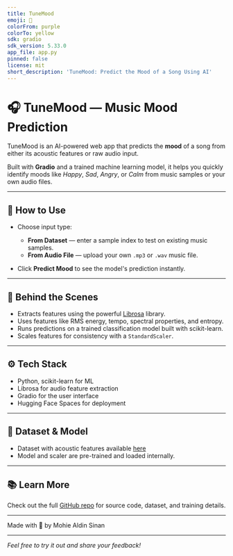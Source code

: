 ```yaml
---
title: TuneMood
emoji: 🎵
colorFrom: purple
colorTo: yellow
sdk: gradio
sdk_version: 5.33.0
app_file: app.py
pinned: false
license: mit
short_description: 'TuneMood: Predict the Mood of a Song Using AI'
---
```


# 🎧 TuneMood — Music Mood Prediction

TuneMood is an AI-powered web app that predicts the **mood** of a song from either its acoustic features or raw audio input.

Built with **Gradio** and a trained machine learning model, it helps you quickly identify moods like *Happy*, *Sad*, *Angry*, or *Calm* from music samples or your own audio files.

---

## 🚀 How to Use

- Choose input type:
  - **From Dataset** — enter a sample index to test on existing music samples.
  - **From Audio File** — upload your own `.mp3` or `.wav` music file.

- Click **Predict Mood** to see the model's prediction instantly.

---

## 🧠 Behind the Scenes

- Extracts features using the powerful [Librosa](https://librosa.org/) library.
- Uses features like RMS energy, tempo, spectral properties, and entropy.
- Runs predictions on a trained classification model built with scikit-learn.
- Scales features for consistency with a `StandardScaler`.

---

## ⚙️ Tech Stack

- Python, scikit-learn for ML  
- Librosa for audio feature extraction  
- Gradio for the user interface  
- Hugging Face Spaces for deployment

---

## 📂 Dataset & Model

- Dataset with acoustic features available [here](https://github.com/Mohie-Aldin-Sinan/TuneMood/blob/main/data/Acoustic%20Features.csv)  
- Model and scaler are pre-trained and loaded internally.

---

## 📚 Learn More

Check out the full [GitHub repo](https://github.com/Mohie-Aldin-Sinan/TuneMood) for source code, dataset, and training details.

---

Made with 💜 by Mohie Aldin Sinan

---

*Feel free to try it out and share your feedback!*

